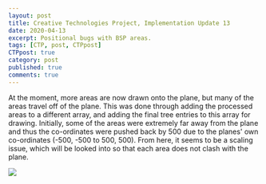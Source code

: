 ```yaml
---
layout: post
title: Creative Technologies Project, Implementation Update 13
date: 2020-04-13
excerpt: Positional bugs with BSP areas.
tags: [CTP, post, CTPpost]
CTPpost: true
category: post
published: true
comments: true
---
```

At the moment, more areas are now drawn onto the plane, but many of the areas travel off of the plane. This was done through adding the processed areas to a different array, and adding the final tree entries to this array for drawing. Initially, some of the areas were extremely far away from the plane and thus the co-ordinates were pushed back by 500 due to the planes' own co-ordinates (-500, -500 to 500, 500). From here, it seems to be a scaling issue, which will be looked into so that each area does not clash with the plane.

<a href="https://i.imgur.com/cbOhRYo.png"><img src="https://i.imgur.com/cbOhRYo.png"></a>